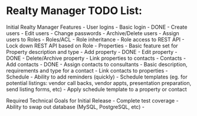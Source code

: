 Realty Manager TODO List:
=========================

Initial Realty Manager Features
	- User logins
		- Basic login - DONE
		- Create users
		- Edit users
		- Change passwords
		- Archive/Delete users
		- Assign users to Roles
	- Roles/ACL
		- Role inheritance
		- Role access to REST API
		- Lock down REST API based on Role
	- Properties
		- Basic feature set for Property description and type
		- Add property - DONE
		- Edit property - DONE
		- Delete/Archive property
		- Link properties to contacts
	- Contacts
		- Add contacts - DONE
		- Assign contacts to consultants
		- Basic description, requirements and type for a contact
		- Link contacts to properties
	- Schedule
		- Ability to add reminders (quickly)
		- Schedule templates (eg. for potential listings: vendor call backs, vendor appts, presentation preparation, send listing forms, etc)
		- Apply schedule template to a property or contact

Required Technical Goals for Initial Release
	- Complete test coverage
	- Ability to swap out database (MySQL, PostgreSQL, etc)
	- 
